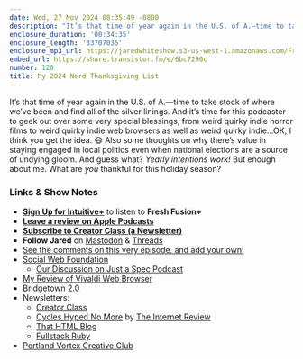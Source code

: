 ```yaml
---
date: Wed, 27 Nov 2024 08:35:49 -0800
description: "It’s that time of year again in the U.S. of A.—time to take stock of where we’ve been and find all of the silver linings. And it’s time for this podcaster to geek out over some very special blessings, from weird quirky indie horror films to weird quirky indie web browsers as well as weird quirky indie…OK, I think you get the idea."
enclosure_duration: '00:34:35'
enclosure_length: '33707035'
enclosure_mp3_url: https://jaredwhiteshow.s3-us-west-1.amazonaws.com/FreshFusion_Episode_120%20-%20My%20Nerd%20Thanksgiving%20List.mp3
embed_url: https://share.transistor.fm/e/6bc7290c
number: 120
title: My 2024 Nerd Thanksgiving List
---
```


It’s that time of year again in the U.S. of A.—time to take stock of where we’ve been and find all of the silver linings. And it’s time for this podcaster to geek out over some very special blessings, from weird quirky indie horror films to weird quirky indie web browsers as well as weird quirky indie…OK, I think you get the idea. 😄 Also some thoughts on why there’s value in staying engaged in local politics even when national elections are a source of undying gloom. And guess what? *Yearly intentions work!* But enough about me. What are _you_ thankful for this holiday season?

### Links & Show Notes

* **[Sign Up for Intuitive+](https://plus.intuitivefuture.com)** to listen to **Fresh Fusion+**
* **[Leave a review on Apple Podcasts](https://podcasts.apple.com/us/podcast/fresh-fusion/id1387528457)**
* **[Subscribe to Creator Class (a Newsletter)](https://jaredwhite.com/creator-class)**
* **Follow Jared** on [Mastodon](https://indieweb.social/@jaredwhite) & [Threads](https://threads.net/@essentiallifejared)
* [See the comments on this very episode, and add your own!](https://jaredwhite.com/podcast/120)
* [Social Web Foundation](https://socialwebfoundation.org/)
  * [Our Discussion on Just a Spec Podcast](https://www.buzzsprout.com/1863126/episodes/15856742?t=226)
* [My Review of Vivaldi Web Browser](https://theinternet.review/2024/11/19/vivaldi-web-browser-for-customization-power-users/)
* [Bridgetown 2.0](https://edge.bridgetownrb.com/release/its-here-bridgetown-2.0-beta-1/)
* Newsletters:
  * [Creator Class](https://jaredwhite.com/creator-class)
  * [Cycles Hyped No More](https://buttondown.com/theinternet/archive/) by [The Internet Review](https://theinternet.review)
  * [That HTML Blog](https://buttondown.com/thathtmlblog/archive/)
  * [Fullstack Ruby](https://buttondown.com/fullstackruby/archive/)
* [Portland Vortex Creative Club](https://www.meetup.com/portland-vortex-creative-club/)
